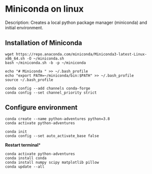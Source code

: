 # Miniconda on linux

Description: Creates a local python package manager (miniconda) and initial environment.


## Installation of Miniconda
```
wget https://repo.anaconda.com/miniconda/Miniconda3-latest-Linux-x86_64.sh -O ~/miniconda.sh
bash ~/miniconda.sh -b -p ~/miniconda 

echo "# Miniconda " >> ~/.bash_profile
echo "export PATH=~/miniconda/bin:$PATH" >> ~/.bash_profile
source ~/.bash_profile

conda config --add channels conda-forge
conda config --set channel_priority strict 
```

## Configure environment

```
conda create --name python-adventures python=3.8
conda activate python-adventures

conda init
conda config --set auto_activate_base false
```
**Restart  terminal***


```
conda activate python-adventures
conda install conda
conda install numpy scipy matplotlib pillow
conda update --all 
```
